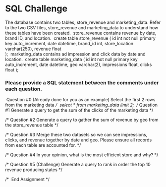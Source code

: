 # SQL Challenge

The database contains two tables, store_revenue and marketing_data.  Refer to the two CSV
files, store_revenue and marketing_data to understand how these tables have been created.
​
store_revenue contains revenue by date, brand ID, and location.
​
create table store_revenue (
   id int not null primary key auto_increment,
  date datetime,
  brand_id int,
  store_location varchar(250),
  revenue float  
);
​
marketing_data contains ad impression and click data by date and location.
​
create table marketing_data (
  id int not null primary key auto_increment,
  date datetime,
  geo varchar(2),
  impressions float,
  clicks float
);
​
### Please provide a SQL statement between the comments under each question.
​
 Question #0 (Already done for you as an example)
 Select the first 2 rows from the marketing data
*/
​
 select *
 from marketing_data
 limit 2;
​
/*
 Question #1
 Generate a query to get the sum of the clicks of the marketing data
*/

/*
 Question #2
 Generate a query to gather the sum of revenue by geo from the store_revenue table
*/

/*
 Question #3
 Merge these two datasets so we can see impressions, clicks, and revenue together by date
and geo.
 Please ensure all records from each table are accounted for.
*/

/*
 Question #4
 In your opinion, what is the most efficient store and why?
*/

/*
 Question #5 (Challenge)
 Generate a query to rank in order the top 10 revenue producing states
*/

/*
​
 End Assignment
*/
